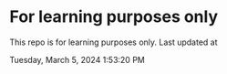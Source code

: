 # For learning purposes only
This repo is for learning purposes only.
Last updated at

Tuesday, March 5, 2024 1:53:20 PM

